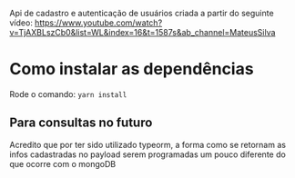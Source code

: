 Api de cadastro e autenticação de usuários criada a partir do seguinte vídeo: https://www.youtube.com/watch?v=TjAXBLszCb0&list=WL&index=16&t=1587s&ab_channel=MateusSilva



<h1>Como instalar as dependências</h1>
<p>Rode o comando: <code>yarn install</code></p>

<h2>Para consultas no futuro</h2>

<p>Acredito que por ter sido utilizado typeorm, a forma como se retornam as infos cadastradas no payload serem programadas um pouco diferente do que ocorre com o mongoDB</p>

